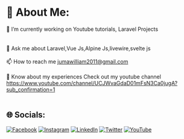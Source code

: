 
# 💫 About Me:
🔭 I’m currently working on Youtube tutorials, Laravel Projects<br><br><br>💬 Ask me about Laravel,Vue Js,Alpine Js,livewire,svelte js<br><br>📫 How to reach me jumawilliam2011@gmail.com<br><br>📄 Know about my experiences Check out my youtube channel https://www.youtube.com/channel/UCJWvaGdaD01mFsN3Ca0jugA?sub_confirmation=1<br><br>


## 🌐 Socials:
[![Facebook](https://img.shields.io/badge/Facebook-%231877F2.svg?logo=Facebook&logoColor=white)](https://facebook.com/williamjumamisiko) [![Instagram](https://img.shields.io/badge/Instagram-%23E4405F.svg?logo=Instagram&logoColor=white)](https://instagram.com/williamjuma_m) [![LinkedIn](https://img.shields.io/badge/LinkedIn-%230077B5.svg?logo=linkedin&logoColor=white)](https://linkedin.com/in/william-juma-a649a3175) [![Twitter](https://img.shields.io/badge/Twitter-%231DA1F2.svg?logo=Twitter&logoColor=white)](https://twitter.com/MisikoWilliam) [![YouTube](https://img.shields.io/badge/YouTube-%23FF0000.svg?logo=YouTube&logoColor=white)](https://youtube.com/@laraphant) 






